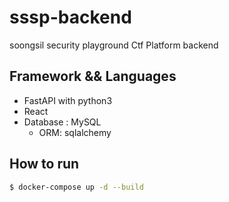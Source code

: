 # sssp-backend
soongsil security playground Ctf Platform backend

## Framework && Languages
- FastAPI with python3
- React
- Database : MySQL
    - ORM: sqlalchemy

## How to run

```bash
$ docker-compose up -d --build
```